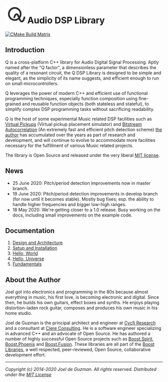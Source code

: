# ![Q-Logo](docs/assets/images/q-logo-small.png) Audio DSP Library

[![CMake Build Matrix](https://github.com/cycfi/q/workflows/Build/badge.svg)](https://github.com/cycfi/q/actions?query=workflow%3ABuild)

## Introduction

Q is a cross-platform C++ library for Audio Digital Signal Processing. Aptly
named after the "Q factor", a dimensionless parameter that describes the
quality of a resonant circuit, the Q DSP Library is designed to be simple and
elegant, as the simplicity of its name suggests, and efficient enough to run
on small microcontrollers.

Q leverages the power of modern C++ and efficient use of functional
programming techniques, especially function composition using fine-grained
and reusable function objects (both stateless and stateful), to simplify
complex DSP programming tasks without sacrificing readability.

Q is the host of some experimental Music related DSP facilities such as
[Virtual Pickups](http://tinyurl.com/y8cqt8jr) (Virtual pickup placement
simulator) and [Bitstream Autocorrelation](http://tinyurl.com/yb49zlld) (An
extremely fast and efficient pitch detection scheme) [the author](#jdeguzman)
has accumulated over the years as part of research and development, and will
continue to evolve to accommodate more facilities necessary for the
fulfillment of various Music related projects.

The library is Open Source and released under the very liberal [MIT
license](http://tinyurl.com/p6pekvo).

## News

- 25 June 2020: Pitch/period detection improvements now in master branch.
- 19 June 2020: Pitch/period detection improvements in develop branch (for
  now until it becomes stable). Mostly bug fixes; esp. the ability to handle
  higher frequencies and bigger low-high ranges.
- 18 May 2020: We're getting closer to a 1.0 release. Busy working on the
  docs, including small improvements on the example code.

## Documentation

1. [Design and Architecture](https://cycfi.github.io/q/design)
2. [Setup and Installation](https://cycfi.github.io/q/setup)
3. [Hello, World](https://cycfi.github.io/q/hello_world)
4. [Hello, Universe](https://cycfi.github.io/q/hello_universe)
5. [Fundamentals](https://cycfi.github.io/q/fundamentals)

## <a name="jdeguzman"></a>About the Author

Joel got into electronics and programming in the 80s because almost
everything in music, his first love, is becoming electronic and digital.
Since then, he builds his own guitars, effect boxes and synths. He enjoys
playing distortion-laden rock guitar, composes and produces his own music in
his home studio.

Joel de Guzman is the principal architect and engineer at [Cycfi Research][1]
and a consultant at [Ciere Consulting][2]. He is a software engineer
specializing in advanced C++ and an advocate of Open Source. He has authored
a number of highly successful Open Source projects such as [Boost.Spirit][3],
[Boost.Phoenix][4] and [Boost.Fusion][5]. These libraries are all part of the
[Boost Libraries][6], a well respected, peer-reviewed, Open Source,
collaborative development effort.

[1]: https://www.cycfi.com/
[2]: https://ciere.com/
[3]: http://tinyurl.com/ydhotlaf
[4]: http://tinyurl.com/y6vkeo5t
[5]: http://tinyurl.com/ybn5oq9v
[6]: http://tinyurl.com/jubgged

---

*Copyright (c) 2014-2020 Joel de Guzman. All rights reserved.*
*Distributed under the [MIT License](https://opensource.org/licenses/MIT)*

